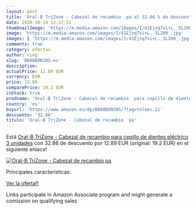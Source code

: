 ```yaml
---
layout: post
title: 'Oral-B TriZone - Cabezal de recambio  pa al 32.86 % de descuento'
date: 2020-10-14 12:22:51
thumbnailImage: 'https://m.media-amazon.com/images/I/41Ejzq7vi+L._SL200_.jpg'
image: 'https://m.media-amazon.com/images/I/41Ejzq7vi+L._SL200_.jpg'
images: [ 'https://m.media-amazon.com/images/I/41Ejzq7vi+L._SL200_.jpg' ]
comments: true
category: ofertas
author: ring
slug: 'B008BON38S-es'
description:
actualPrice: 12.89 EUR
currency: EUR
price: 12.89
comparePrice: 19.2 EUR
inStock: true
prodname: 'Oral-B TriZone - Cabezal de recambio  para cepillo de dientes eléctrico  3 unidades'
country: 'es'
buyurl: 'https://www.amazon.es/dp/B008BON38S/?tag=tolees-21'
descuento: '32.86'
titulo: 'Oral-B TriZone - Cabezal de recambio  pa'
---
```


Está [Oral-B TriZone - Cabezal de recambio  para cepillo de dientes eléctrico  3 unidades](https://www.amazon.es/dp/B008BON38S/?tag=tolees-21) con 32.86 de descuento por 12.89 EUR (original: 19.2 EUR) en el siguiente enlace!

[![Oral-B TriZone - Cabezal de recambio  pa](https://m.media-amazon.com/images/I/41Ejzq7vi+L._SL200_.jpg)](https://www.amazon.es/dp/B008BON38S/?tag=tolees-21)

Principales características:


[Ver la oferta!!](https://www.amazon.es/dp/B008BON38S/?tag=tolees-21)

Links participate in Amazon Associate program and might generate a comission on qualifying sales


